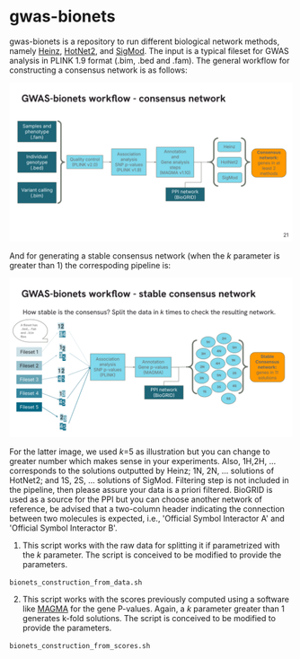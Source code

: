 # gwas-bionets

gwas-bionets is a repository to run different biological network methods, namely [Heinz](https://academic.oup.com/bioinformatics/article/24/13/i223/231653?login=true), [HotNet2](https://www.nature.com/articles/ng.3168), and [SigMod](https://academic.oup.com/bioinformatics/article/33/10/1536/2874362). The input is a typical fileset for GWAS analysis in PLINK 1.9 format (.bim, .bed and .fam). The general workflow for constructing a consensus network is as follows:

[<img src="img/consensus_pipeline.svg" width="600"/>](img/consensus_pipeline.svg)

And for generating a stable consensus network (when the _k_ parameter is greater than 1) the correspoding pipeline is:

[<img src="img/stable_consensus_pipeline.svg" width="600"/>](img/stable_consensus_pipeline.svg)

For the latter image, we used _k_=5 as illustration but you can change to greater number which makes sense in your experiments. Also, 1H,2H, ... corresponds to the solutions outputted by Heinz; 1N, 2N, ... solutions of HotNet2; and 1S, 2S, ... solutions of SigMod. Filtering step is not included in the pipeline, then please assure your data is a priori filtered. BioGRID is used as a source for the PPI but you can choose another network of reference, be advised that a two-column header indicating the connection between two molecules is expected, i.e., 'Official Symbol Interactor A' and 'Official Symbol Interactor B'.

1. This script works with the raw data for splitting it if parametrized with the _k_ parameter. The script is conceived to be modified to provide the parameters.

`bionets_construction_from_data.sh`

2. This script works with the scores previously computed using a software like [MAGMA](https://cncr.nl/research/magma/) for the gene P-values. Again, a _k_ parameter greater than 1 generates k-fold solutions. The script is conceived to be modified to provide the parameters.

`bionets_construction_from_scores.sh`

